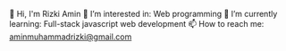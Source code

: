 👋 Hi, I'm Rizki Amin
👀 I’m interested in: Web programming
🌱 I’m currently learning: Full-stack javascript web development
📫 How to reach me: aminmuhammadrizki@gmail.com
